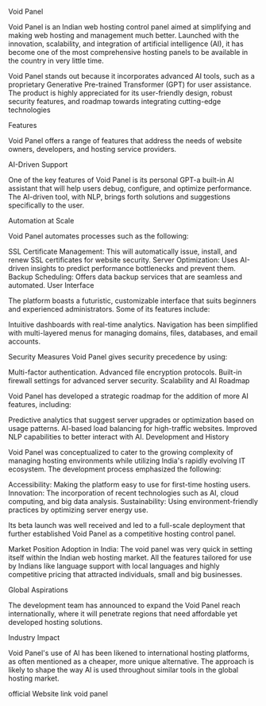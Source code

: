 Void Panel

Void Panel is an Indian web hosting control panel aimed at simplifying and making web 
hosting and management much better. Launched with the innovation, scalability, and integration 
of artificial intelligence (AI), it has become one of the most comprehensive hosting panels to be 
available in the country in very little time.

Void Panel stands out because it incorporates advanced AI tools, such as a proprietary Generative
Pre-trained Transformer (GPT) for user assistance. The product is highly appreciated for its user-friendly 
design, robust security features, and roadmap towards integrating cutting-edge technologies

Features

Void Panel offers a range of features that address the needs of website owners, developers,
 and hosting service providers.

AI-Driven Support

One of the key features of Void Panel is its personal GPT-a built-in AI assistant 
that will help users debug, configure, and optimize performance. The AI-driven tool, 
with NLP, brings forth solutions and suggestions specifically to the user.

Automation at Scale

Void Panel automates processes such as the following:

SSL Certificate Management: This will automatically issue, install, and renew SSL certificates for website security.
Server Optimization: Uses AI-driven insights to predict performance bottlenecks and prevent them.
Backup Scheduling: Offers data backup services that are seamless and automated.
User Interface

The platform boasts a futuristic, customizable interface that suits beginners and 
experienced administrators. Some of its features include:

Intuitive dashboards with real-time analytics.
Navigation has been simplified with multi-layered menus for managing domains, files, databases, and email 
accounts.


Security Measures
Void Panel gives security precedence by using:

Multi-factor authentication.
Advanced file encryption protocols.
Built-in firewall settings for advanced server security.
Scalability and AI Roadmap

Void Panel has developed a strategic roadmap for the addition of more AI features, including:

Predictive analytics that suggest server upgrades or optimization based on usage patterns.
AI-based load balancing for high-traffic websites.
Improved NLP capabilities to better interact with AI.
Development and History

Void Panel was conceptualized to cater to the growing complexity of managing hosting environments while utilizing India's rapidly evolving IT ecosystem. The development process emphasized the following:

Accessibility: Making the platform easy to use for first-time hosting users.
Innovation: The incorporation of recent technologies such as AI, cloud computing, and big data analysis.
Sustainability: Using environment-friendly practices by optimizing server energy use.

Its beta launch was well received and led to a full-scale deployment that further
 established Void Panel as a competitive hosting control panel.

Market Position
Adoption in India:
The void panel was very quick in setting itself within the Indian web hosting market. 
All the features tailored for use by Indians like language support with local languages 
and highly competitive pricing that attracted individuals, small and big businesses.


Global Aspirations

The development team has announced to expand the Void Panel reach internationally, where it 
will penetrate regions that need affordable yet developed hosting solutions.


Industry Impact

Void Panel's use of AI has been likened to international hosting platforms, as often mentioned as a 
cheaper, more unique alternative. The approach is likely to shape the way AI is used throughout similar
tools in the global hosting market.


official Website link
void panel
